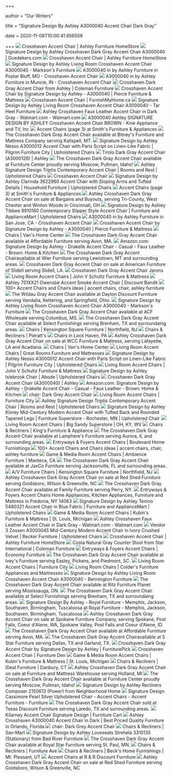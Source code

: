 +++
        
author = "Our Writers"
        
title = "Signature Design By Ashley A3000040 Accent Chair Dark Gray"
        
date = 2020-11-08T10:00:41.856508
        
+++
[ ![](https://ashleyfurniture.scene7.com/is/image/AshleyFurniture/A3000040-10x8-CROP?$AFHS-PDP-Zoomed$)](https://ashleyfurniture.scene7.com/is/image/AshleyFurniture/A3000040-10x8-CROP?$AFHS-PDP-Zoomed$) Crosshaven Accent Chair | Ashley Furniture HomeStore
[ ![](https://res-2.cloudinary.com/goedeker-staging/image/upload/d_not-avl.jpg/e_trim/c_lpad,dpr_1.0,f_auto,h_560,q_auto,w_700/media/catalog/product/s/i/signature-design-a3000040-sw_2.jpg)](https://res-2.cloudinary.com/goedeker-staging/image/upload/d_not-avl.jpg/e_trim/c_lpad,dpr_1.0,f_auto,h_560,q_auto,w_700/media/catalog/product/s/i/signature-design-a3000040-sw_2.jpg) Signature Design by Ashley Crosshaven Dark Gray Accent Chair A3000040 |  Goedekers.com
[ ![](https://ashleyfurniture.scene7.com/is/image/AshleyFurniture/A3000040-DETAIL-C-QL?$AFHS-PDP-Main$)](https://ashleyfurniture.scene7.com/is/image/AshleyFurniture/A3000040-DETAIL-C-QL?$AFHS-PDP-Main$) Crosshaven Accent Chair | Ashley Furniture HomeStore
[ ![](https://images2.imgix.net/p4dbimg/523/images/a1000585.jpg?trim=color&trimcolor=FFFFFF&trimtol=5&w=1024&h=768&fm=pjpg&auto=format)](https://images2.imgix.net/p4dbimg/523/images/a1000585.jpg?trim=color&trimcolor=FFFFFF&trimtol=5&w=1024&h=768&fm=pjpg&auto=format) Signature Design by Ashley Living Room Crosshaven Accent Chair A3000040 -  Markson's Furniture
[ ![](https://images.webfronts.com/cache/frldspgbbuou.jpg?imgeng=/w_500/h_500/m_letterbox_ffffff_100)](https://images.webfronts.com/cache/frldspgbbuou.jpg?imgeng=/w_500/h_500/m_letterbox_ffffff_100) A3000040 in by Ashley Furniture in Poplar Bluff, MO - Crosshaven Accent  Chair
[ ![](https://images.webfronts.com/cache/frlhxwxxyixf.jpg?imgeng=/w_500/h_500/m_letterbox_ffffff_100)](https://images.webfronts.com/cache/frlhxwxxyixf.jpg?imgeng=/w_500/h_500/m_letterbox_ffffff_100) A3000040 in by Ashley Furniture in Muncie, IN - Crosshaven Accent Chair
[ ![](https://d9dvmj2a7k2dc.cloudfront.net/catalog/product/cache/1/image/731x481/17f82f742ffe127f42dca9de82fb58b1/a/3/a3000040-crosshaven-dim_ashley2019_1.jpg)](https://d9dvmj2a7k2dc.cloudfront.net/catalog/product/cache/1/image/731x481/17f82f742ffe127f42dca9de82fb58b1/a/3/a3000040-crosshaven-dim_ashley2019_1.jpg) Crosshaven Dark Gray Accent Chair from Ashley | Coleman Furniture
[ ![](https://cdn.knorrweb.com/signature-design-by-ashley-new/a3000040-detail-b-ql.jpg)](https://cdn.knorrweb.com/signature-design-by-ashley-new/a3000040-detail-b-ql.jpg) Crosshaven Accent Chair by Signature Design by Ashley - A3000040 | Pierce  Furniture & Mattress
[ ![](https://www.furnishmyhome.ca/wp-content/uploads/A3000040-SIDE-SW-QL.jpg)](https://www.furnishmyhome.ca/wp-content/uploads/A3000040-SIDE-SW-QL.jpg) Crosshaven Accent Chair | FurnishMyHome.ca
[ ![](https://images2.imgix.net/p4dbimg/523/images/a3000040-back-sw-ql.jpg?trim=color&trimcolor=FFFFFF&trimtol=5&dl=A3000040.jpg&fm=jpg&auto=format)](https://images2.imgix.net/p4dbimg/523/images/a3000040-back-sw-ql.jpg?trim=color&trimcolor=FFFFFF&trimtol=5&dl=A3000040.jpg&fm=jpg&auto=format) Signature Design by Ashley Living Room Crosshaven Accent Chair A3000040 -  Tar Heel Furniture
[ ![](https://i5.walmartimages.com/dfw/6e29e393-29be/k2-_1a7232b6-67c7-47f4-9e1f-326fc16f983a.v1.jpg)](https://i5.walmartimages.com/dfw/6e29e393-29be/k2-_1a7232b6-67c7-47f4-9e1f-326fc16f983a.v1.jpg) Ashley Crosshaven Faux Leather Accent Chair in Dark Gray - Walmart.com -  Walmart.com
[ ![](https://www.specsserver.com/CACHE/FRVYPAVPHVCF.JPG)](https://www.specsserver.com/CACHE/FRVYPAVPHVCF.JPG) A3000040 Ashley SIGNATURE DESIGN BY ASHLEY Crosshaven Accent Chair BROWN -  Knie Appliance and TV, Inc
[ ![](https://imgres.tailbase.com/rzdimg/prods/400/604660_1.jpg?235)](https://imgres.tailbase.com/rzdimg/prods/400/604660_1.jpg?235) Accent Chairs (page 3) at Smith's Furniture & Appliances
[ ![](https://cdn11.bigcommerce.com/s-j5230j71j9/images/stencil/500x659/products/8042/16585/jpg__58060.1539736606.jpg?c=2)](https://cdn11.bigcommerce.com/s-j5230j71j9/images/stencil/500x659/products/8042/16585/jpg__58060.1539736606.jpg?c=2) The Crosshaven Dark Gray Accent Chair available at Bitney's Furniture and  Mattress Company serving Kalispell, MT.
[ ![](https://images.furnituredealer.net/img/products%2Fsignature_design_by_ashley%2Fcolor%2Fnesso_a3000012-b1.jpg)](https://images.furnituredealer.net/img/products%2Fsignature_design_by_ashley%2Fcolor%2Fnesso_a3000012-b1.jpg) Signature Design by Ashley Nesso A3000012 Accent Chair with Paris Script on  Linen-Like Fabric | Pilgrim Furniture City | Upholstered Chairs
[ ![](https://cdn11.bigcommerce.com/s-vspc5f/products/29167/images/66559/A3000126-SW__45582.1523716836.500.750.jpg?c=2)](https://cdn11.bigcommerce.com/s-vspc5f/products/29167/images/66559/A3000126-SW__45582.1523716836.500.750.jpg?c=2) Tirolo Dark Gray Accent Chair (A3000126) | Ashley
[ ![](https://cdn11.bigcommerce.com/s-g9lgbrg6id/images/stencil/500x659/products/4120/8630/jpg__48203.1539819503.jpg?c=2)](https://cdn11.bigcommerce.com/s-g9lgbrg6id/images/stencil/500x659/products/4120/8630/jpg__48203.1539819503.jpg?c=2) The Crosshaven Dark Gray Accent Chair available at Furniture Center proudly  serving Moscow, Pullman, Idaho!
[ ![](https://imageresizer.furnituredealer.net/img/remote/images.furnituredealer.net/img/products%2Fsignature_design_by_ashley%2Fcolor%2Ftriptis_a3000064-b1.jpg?width=878&height=600&scale=both&trim.threshold=80)](https://imageresizer.furnituredealer.net/img/remote/images.furnituredealer.net/img/products%2Fsignature_design_by_ashley%2Fcolor%2Ftriptis_a3000064-b1.jpg?width=878&height=600&scale=both&trim.threshold=80) Ashley Signature Design Triptis Contemporary Accent Chair | Rooms and Rest  | Upholstered Chairs
[ ![](https://i.pinimg.com/originals/c1/c5/45/c1c5454c6fb8c6d73e61d98462275f32.png)](https://i.pinimg.com/originals/c1/c5/45/c1c5454c6fb8c6d73e61d98462275f32.png) Crosshaven Accent Chair
[ ![](https://images.furnituredealer.net/img/products%2Fsignature_design_by_ashley%2Fcolor%2Fclarinda_3622960-b1.jpg)](https://images.furnituredealer.net/img/products%2Fsignature_design_by_ashley%2Fcolor%2Fclarinda_3622960-b1.jpg) Signature Design by Ashley Clarinda 3622960 Accent Chair with Sloping Arms  and Tufted Details | Household Furniture | Upholstered Chairs
[ ![](https://imgres.tailbase.com/rzdimg/prods/400/633806_1.jpg?235)](https://imgres.tailbase.com/rzdimg/prods/400/633806_1.jpg?235) Accent Chairs (page 3) at Smith's Furniture & Appliances
[ ![](https://cdn11.bigcommerce.com/s-vxysi4y4go/images/stencil/500x659/products/23067/64535/jpg__52608.1587190175.jpg?c=2)](https://cdn11.bigcommerce.com/s-vxysi4y4go/images/stencil/500x659/products/23067/64535/jpg__52608.1587190175.jpg?c=2) Ashley Crosshaven Dark Gray Accent Chair on sale at Bargains and Buyouts,  serving Tri-County, West Chester and Winton Woods in Cincinnati, OH
[ ![](https://images.furnituredealer.net/img/products%2Fsignature_design_by_ashley%2Fcolor%2Ftibbee_9910160-b1.jpg)](https://images.furnituredealer.net/img/products%2Fsignature_design_by_ashley%2Fcolor%2Ftibbee_9910160-b1.jpg) Signature Design by Ashley Tibbee 9910160 Contemporary Slipper Style Accent  Chair | Furniture and ApplianceMart | Upholstered Chairs
[ ![](https://images.webfronts.com/cache/frridhoysjax.jpg?imgeng=/w_300/h_300/m_letterbox_ffffff_100)](https://images.webfronts.com/cache/frridhoysjax.jpg?imgeng=/w_300/h_300/m_letterbox_ffffff_100) A3000040 in by Ashley Furniture in San Jose, CA - Crosshaven Accent Chair
[ ![](https://cdn.knorrweb.com/signature-design-by-ashley-new/800x800/a3000040-swatch-body-a-500.jpg)](https://cdn.knorrweb.com/signature-design-by-ashley-new/800x800/a3000040-swatch-body-a-500.jpg) Crosshaven Accent Chair by Signature Design by Ashley - A3000040 | Pierce  Furniture & Mattress
[ ![](https://cdn.avbportal.com/magento-media/catalog/product/e/4/e49b5eb6-a442-4e58-b3e3-c24546e6ab33.jpg?w=640)](https://cdn.avbportal.com/magento-media/catalog/product/e/4/e49b5eb6-a442-4e58-b3e3-c24546e6ab33.jpg?w=640) Chairs | Van's Home Center
[ ![](https://cdn11.bigcommerce.com/s-qpi7e6o6c7/images/stencil/500x659/products/3887/8229/jpg__52200.1543957604.jpg?c=2)](https://cdn11.bigcommerce.com/s-qpi7e6o6c7/images/stencil/500x659/products/3887/8229/jpg__52200.1543957604.jpg?c=2) The Crosshaven Dark Gray Accent Chair available at Affordable Furniture  serving Avon, MA.
[ ![](https://images-na.ssl-images-amazon.com/images/I/71LApapEsSL._AC_SL1500_.jpg)](https://images-na.ssl-images-amazon.com/images/I/71LApapEsSL._AC_SL1500_.jpg) Amazon.com: Signature Design by Ashley - Drakelle Accent Chair - Casual -  Faux Leather - Brown: Home & Kitchen
[ ![](https://cdn11.bigcommerce.com/s-6l1s0mlv00/images/stencil/500x659/products/3946/8368/jpg__99925.1543616610.jpg?c=2)](https://cdn11.bigcommerce.com/s-6l1s0mlv00/images/stencil/500x659/products/3946/8368/jpg__99925.1543616610.jpg?c=2) The Crosshaven Dark Gray Accent Chairavailable at Wier Furniture serving  Lewistown, MT and surrounding areas.
[ ![](https://cdn11.bigcommerce.com/s-62pj8wypcl/images/stencil/500x659/products/9003/26148/jpg__81336.1594139244.jpg?c=1)](https://cdn11.bigcommerce.com/s-62pj8wypcl/images/stencil/500x659/products/9003/26148/jpg__81336.1594139244.jpg?c=1) Crosshaven Dark Gray Accent Chair on sale at American Furniture of Slidell  serving Slidell, LA.
[ ![](https://d1b345hdk9ukjq.cloudfront.net/product/ashley/images/A3000040-SWATCH-BODY-A-500.jpg)](https://d1b345hdk9ukjq.cloudfront.net/product/ashley/images/A3000040-SWATCH-BODY-A-500.jpg) Crosshaven Dark Gray Accent Chair Jarons
[ ![](https://cdn.avbportal.com/magento-media/catalog/product/c/a/ca93fb62-0753-45df-8008-956bd3974115.jpg?w=640)](https://cdn.avbportal.com/magento-media/catalog/product/c/a/ca93fb62-0753-45df-8008-956bd3974115.jpg?w=640) Living Room Accent Chairs | John V Schultz Furniture & Mattress
[ ![](https://s3-assets.discountbandit.com/media/images/products/as184578-AshleyFurniture-751xx21-00024052310160.jpg)](https://s3-assets.discountbandit.com/media/images/products/as184578-AshleyFurniture-751xx21-00024052310160.jpg) Ashley 751XX21 Owensbe Accent Smoke Accent Chair | Discount Bandit
[ ![](https://i.pinimg.com/236x/35/ae/ba/35aebae4d2ec3921c268fb5fb46772a9.jpg)](https://i.pinimg.com/236x/35/ae/ba/35aebae4d2ec3921c268fb5fb46772a9.jpg) 100+ Accent Chairs and Chairs ideas | accent chairs, chair, ashley furniture
[ ![](https://cdn11.bigcommerce.com/s-sgnw57tmt8/images/stencil/1280x1280/products/4431/9531/jpg__63479.1532380473.jpg?c=2?imbypass=on)](https://cdn11.bigcommerce.com/s-sgnw57tmt8/images/stencil/1280x1280/products/4431/9531/jpg__63479.1532380473.jpg?c=2?imbypass=on) The Wildau Gray Accent Chair available at Dayton Discount Furniture serving  Vandalia, Kettering, and Springfield, Ohio.
[ ![](https://marksonsfurniture.com/css/20482/logo.png)](https://marksonsfurniture.com/css/20482/logo.png) Signature Design by Ashley Living Room Crosshaven Accent Chair A3000040 -  Markson's Furniture
[ ![](https://cdn11.bigcommerce.com/s-9kuy4b5cao/images/stencil/500x659/products/41411/83730/jpg__90009.1588002175.jpg?c=2)](https://cdn11.bigcommerce.com/s-9kuy4b5cao/images/stencil/500x659/products/41411/83730/jpg__90009.1588002175.jpg?c=2) The Crosshaven Dark Gray Accent Chair available at ACF Wholesale serving  Columbus, MS.
[ ![](https://cdn11.bigcommerce.com/s-dqbg439uw9/images/stencil/500x659/products/11061/24367/jpg__45191.1563469371.jpg?c=2)](https://cdn11.bigcommerce.com/s-dqbg439uw9/images/stencil/500x659/products/11061/24367/jpg__45191.1563469371.jpg?c=2) The Crosshaven Dark Gray Accent Chair available at Select Furnishings  serving Brenham, TX and surroundaing areas.
[ ![](https://cdn.avbportal.com/magento-media/catalog/product/e/d/ed59978c-6af3-4211-8791-ed3ba2b285b5.jpg?w=640)](https://cdn.avbportal.com/magento-media/catalog/product/e/d/ed59978c-6af3-4211-8791-ed3ba2b285b5.jpg?w=640) Chairs | Kensington Square Furniture | Northfield, NJ
[ ![](https://cdn.avbportal.com/magento-media/catalog/product/8/5/852d8460-61a2-4b64-a37b-782a0fb1aad0.jpg?w=640)](https://cdn.avbportal.com/magento-media/catalog/product/8/5/852d8460-61a2-4b64-a37b-782a0fb1aad0.jpg?w=640) Chairs & Recliners | Pieratt's
[ ![](https://images.webfronts.com/cache/frwvcktwncwj.jpg?imgeng=/w_220/h_220/m_letterbox_ffffff_100)](https://images.webfronts.com/cache/frwvcktwncwj.jpg?imgeng=/w_220/h_220/m_letterbox_ffffff_100) Chairs in Lock Haven, PA
[ ![](https://cdn11.bigcommerce.com/s-yvd7ivo5m8/images/stencil/400x600/products/6211/1416/36229-60__79124__51157.1579205566.jpg?c=1)](https://cdn11.bigcommerce.com/s-yvd7ivo5m8/images/stencil/400x600/products/6211/1416/36229-60__79124__51157.1579205566.jpg?c=1) Ashley Crosshaven Dark Gray Accent Chair on sale at WCC Furniture &  Mattress, serving Lafayette, LA and Acadiana.
[ ![](https://cdn.avbportal.com/magento-media/catalog/product/6/a/6af3b236-012f-4d44-95d3-ad1454d0ade5.jpg?w=640)](https://cdn.avbportal.com/magento-media/catalog/product/6/a/6af3b236-012f-4d44-95d3-ad1454d0ade5.jpg?w=640) Chairs | Van's Home Center
[ ![](https://cdn.avbportal.com/magento-media/catalog/product/2/d/2dced5a6-534d-494e-9411-200586800d7f.jpg?w=640)](https://cdn.avbportal.com/magento-media/catalog/product/2/d/2dced5a6-534d-494e-9411-200586800d7f.jpg?w=640) Living Room Accent Chairs | Great Rooms Furniture and Mattresses
[ ![](https://imageresizer.furnituredealer.net/img/remote/images.furnituredealer.net/img/products%2Fsignature_design_by_ashley%2Fcolor%2Fnesso_a3000012-b3.jpg?width=878&height=600&scale=both&trim.threshold=80)](https://imageresizer.furnituredealer.net/img/remote/images.furnituredealer.net/img/products%2Fsignature_design_by_ashley%2Fcolor%2Fnesso_a3000012-b3.jpg?width=878&height=600&scale=both&trim.threshold=80) Signature Design by Ashley Nesso A3000012 Accent Chair with Paris Script on  Linen-Like Fabric | Pilgrim Furniture City | Upholstered Chairs
[ ![](https://cdn.avbportal.com/magento-media/catalog/product/3/0/30328b9e-6203-42a4-a60d-e9ffee11dff4.jpg?w=640)](https://cdn.avbportal.com/magento-media/catalog/product/3/0/30328b9e-6203-42a4-a60d-e9ffee11dff4.jpg?w=640) Living Room Accent Chairs | John V Schultz Furniture & Mattress
[ ![](https://images.furnituredealer.net/img/products%2Fsignature_design_by_ashley%2Fcolor%2Fislebrook_1520220-b1.jpg)](https://images.furnituredealer.net/img/products%2Fsignature_design_by_ashley%2Fcolor%2Fislebrook_1520220-b1.jpg) Signature Design by Ashley Islebrook Chair | Abode | Upholstered Chairs
[ ![](https://cdn11.bigcommerce.com/s-vspc5f/images/stencil/500x659/products/29533/66597/A3000111-SW__10406.1523717261.jpg?c=2)](https://cdn11.bigcommerce.com/s-vspc5f/images/stencil/500x659/products/29533/66597/A3000111-SW__10406.1523717261.jpg?c=2) Crosshaven Dark Gray Accent Chair (A3000040) | Ashley
[ ![](https://images-na.ssl-images-amazon.com/images/I/81QQP8wXT-L._AC_SL1500_.jpg)](https://images-na.ssl-images-amazon.com/images/I/81QQP8wXT-L._AC_SL1500_.jpg) Amazon.com: Signature Design by Ashley - Drakelle Accent Chair - Casual -  Faux Leather - Brown: Home & Kitchen
[ ![](https://www.livingspaces.com/globalassets/productassets/200000-299999/200000-209999/206000-206999/206400-206499/206465/206465_grey_fabric_accent_chair_1.jpg?w=1911&h=1288&mode=pad)](https://www.livingspaces.com/globalassets/productassets/200000-299999/200000-209999/206000-206999/206400-206499/206465/206465_grey_fabric_accent_chair_1.jpg?w=1911&h=1288&mode=pad) chair: Dark Grey Accent Chair
[ ![](https://cdn.avbportal.com/magento-media/catalog/product/9/9/99ec4747-bc42-4898-a8be-99748af1443d.jpg?w=640)](https://cdn.avbportal.com/magento-media/catalog/product/9/9/99ec4747-bc42-4898-a8be-99748af1443d.jpg?w=640) Living Room Accent Chairs | Furniture City
[ ![](https://imageresizer.furnituredealer.net/img/remote/images.furnituredealer.net/img/products%2Fsignature_design_by_ashley%2Fcolor%2Ftriptis_a3000064-b3.jpg?width=878&height=600&scale=both&trim.threshold=80)](https://imageresizer.furnituredealer.net/img/remote/images.furnituredealer.net/img/products%2Fsignature_design_by_ashley%2Fcolor%2Ftriptis_a3000064-b3.jpg?width=878&height=600&scale=both&trim.threshold=80) Ashley Signature Design Triptis Contemporary Accent Chair | Rooms and Rest  | Upholstered Chairs
[ ![](https://imageresizer.furnituredealer.net/img/remote/images.furnituredealer.net/img/products%2Fsignature_design_by_ashley%2Fcolor%2Fklorey_3620621-b3.jpg?width=878&height=600&scale=both&trim.threshold=80)](https://imageresizer.furnituredealer.net/img/remote/images.furnituredealer.net/img/products%2Fsignature_design_by_ashley%2Fcolor%2Fklorey_3620621-b3.jpg?width=878&height=600&scale=both&trim.threshold=80) Signature Design by Ashley Klorey Mid-Century Modern Accent Chair with  Tufted Back and Rounded Tapered Legs | Furniture Superstore - Rochester, MN  | Upholstered Chair
[ ![](https://cdn.avbportal.com/magento-media/catalog/product/b/e/be574846-b0ee-473e-b91d-2f4073fb8235.jpg?w=640)](https://cdn.avbportal.com/magento-media/catalog/product/b/e/be574846-b0ee-473e-b91d-2f4073fb8235.jpg?w=640) Living Room Accent Chairs | Big Sandy Superstore | OH, KY, WV
[ ![](https://cdn.avbportal.com/magento-media/catalog/product/2/3/23ec6fea-0350-4b52-8b9d-2aaeb131a72c.jpg?w=640)](https://cdn.avbportal.com/magento-media/catalog/product/2/3/23ec6fea-0350-4b52-8b9d-2aaeb131a72c.jpg?w=640) Chairs & Recliners | King's Furniture & Appliance
[ ![](https://cdn11.bigcommerce.com/s-lpdynbeozc/images/stencil/500x659/products/4222/9159/10501-60__71336.1531500066.jpg?c=2)](https://cdn11.bigcommerce.com/s-lpdynbeozc/images/stencil/500x659/products/4222/9159/10501-60__71336.1531500066.jpg?c=2) The Crosshaven Dark Gray Accent Chair available at Lamphere's Furniture  serving Aurora, IL and surrounding areas.
[ ![](https://cdn.avbportal.com/magento-media/catalog/product/5/d/5dd21090-63c5-4421-97ca-04f1e40cf9e5.jpg?w=640)](https://cdn.avbportal.com/magento-media/catalog/product/5/d/5dd21090-63c5-4421-97ca-04f1e40cf9e5.jpg?w=640) Entryways & Foyers Accent Chairs | Boulevard Home Furnishings
[ ![](https://i.pinimg.com/236x/cb/f3/6b/cbf36b35d036f1a6d4e49385dfa2eb5a.jpg)](https://i.pinimg.com/236x/cb/f3/6b/cbf36b35d036f1a6d4e49385dfa2eb5a.jpg) 100+ Accent Chairs and Chairs ideas | accent chairs, chair, ashley furniture
[ ![](https://cdn.avbportal.com/magento-media/catalog/product/3/7/37de42a0-9fbe-4164-8c6f-828319baf9c7.jpg?w=640)](https://cdn.avbportal.com/magento-media/catalog/product/3/7/37de42a0-9fbe-4164-8c6f-828319baf9c7.jpg?w=640) Game & Media Room Accent Chairs | Ambience Furniture | Manteca, CA
[ ![](https://cdn11.bigcommerce.com/s-xxipb35mkl/images/stencil/500x659/products/15441/50227/jpg__04186.1564064584.jpg?c=2)](https://cdn11.bigcommerce.com/s-xxipb35mkl/images/stencil/500x659/products/15441/50227/jpg__04186.1564064584.jpg?c=2) The Crosshaven Dark Gray Accent Chair available at JaxCo Furniture serving  Jacksonville, FL and surrounding areas.
[ ![](https://cdn.avbportal.com/magento-media/catalog/product/0/2/02133053-5813-47e4-8045-e6b4516ef9cc.jpg?w=640)](https://cdn.avbportal.com/magento-media/catalog/product/0/2/02133053-5813-47e4-8045-e6b4516ef9cc.jpg?w=640) A/V Furniture Chairs | Kensington Square Furniture | Northfield, NJ
[ ![](https://cdn11.bigcommerce.com/s-ziua3409ib/images/stencil/500x659/products/2932/5555/A3000030__38599.1511415911.jpg?c=2)](https://cdn11.bigcommerce.com/s-ziua3409ib/images/stencil/500x659/products/2932/5555/A3000030__38599.1511415911.jpg?c=2) Ashley Crosshaven Dark Gray Accent Chair on sale at Red Shed Furniture  serving Goldsboro, Wilson & Greenville, NC
[ ![](https://cdn11.bigcommerce.com/s-bfamt6v8tk/images/stencil/500x659/products/24388/58121/a56d5276-75db-42aa-8b14-d0906f3d841a__23672.1600191762.jpg?c=2)](https://cdn11.bigcommerce.com/s-bfamt6v8tk/images/stencil/500x659/products/24388/58121/a56d5276-75db-42aa-8b14-d0906f3d841a__23672.1600191762.jpg?c=2) The Crosshaven Dark Gray Accent Chair available at Family Furniture serving  Perry, NY.
[ ![](https://cdn.avbportal.com/magento-media/catalog/product/c/b/cb2821a0-b96e-47e6-b568-496471989519.jpg?w=640)](https://cdn.avbportal.com/magento-media/catalog/product/c/b/cb2821a0-b96e-47e6-b568-496471989519.jpg?w=640) Entryways & Foyers Accent Chairs Home Appliances, Kitchen Appliances,  Furniture and Mattress in Fredonia, NY 14063
[ ![](https://images.furnituredealer.net/img/products%2Fsignature_design_by_ashley%2Fcolor%2Ftenino_5480321-b1.jpg)](https://images.furnituredealer.net/img/products%2Fsignature_design_by_ashley%2Fcolor%2Ftenino_5480321-b1.jpg) Signature Design by Ashley Tenino 5480321 Accent Chair in Blue Fabric |  Furniture and ApplianceMart | Upholstered Chairs
[ ![](https://cdn.avbportal.com/magento-media/catalog/product/1/4/146d5106-2a37-4fdf-ac29-9e148131e7e1.jpg?w=640)](https://cdn.avbportal.com/magento-media/catalog/product/1/4/146d5106-2a37-4fdf-ac29-9e148131e7e1.jpg?w=640) Game & Media Room Accent Chairs | Kubin's Furniture & Mattress | St. Louis,  Michigan
[ ![](https://i5.walmartimages.com/dfw/6e29e393-33f8/k2-_d875cdac-8eab-403e-8218-55730711f1d1.v1.jpg)](https://i5.walmartimages.com/dfw/6e29e393-33f8/k2-_d875cdac-8eab-403e-8218-55730711f1d1.v1.jpg) Ashley Crosshaven Faux Leather Accent Chair in Dark Gray - Walmart.com -  Walmart.com
[ ![](https://imageresizer.furnituredealer.net/img/remote/images.furnituredealer.net/img/products%2Fsignature_design_by_ashley%2Fcolor%2Fzossen_a3000045-b3.jpg?width=878&height=600&scale=both&trim.threshold=80)](https://imageresizer.furnituredealer.net/img/remote/images.furnituredealer.net/img/products%2Fsignature_design_by_ashley%2Fcolor%2Fzossen_a3000045-b3.jpg?width=878&height=600&scale=both&trim.threshold=80) Vendor 3 Zossen A3000045 Mid-Century Modern Accent Chair in Ivory Crushed  Velvet | Becker Furniture | Upholstered Chairs
[ ![](https://ashleyfurniture.scene7.com/is/image/AshleyFurniture/A3000040-SWATCH-BODY-A-500?$AFHS-PDP-Main$)](https://ashleyfurniture.scene7.com/is/image/AshleyFurniture/A3000040-SWATCH-BODY-A-500?$AFHS-PDP-Main$) Crosshaven Accent Chair | Ashley Furniture HomeStore
[ ![](https://d9dvmj2a7k2dc.cloudfront.net/catalog/product/cache/1/image/731x481/17f82f742ffe127f42dca9de82fb58b1/6/8/6849csbk-wta-pum-ng_str20201.jpg)](https://d9dvmj2a7k2dc.cloudfront.net/catalog/product/cache/1/image/731x481/17f82f742ffe127f42dca9de82fb58b1/6/8/6849csbk-wta-pum-ng_str20201.jpg) Costa Natural Gray Counter Stool from Star International | Coleman Furniture
[ ![](https://cdn.avbportal.com/magento-media/catalog/product/d/b/dbbe81f0-5338-4702-beec-075a1390995d.jpg?w=640)](https://cdn.avbportal.com/magento-media/catalog/product/d/b/dbbe81f0-5338-4702-beec-075a1390995d.jpg?w=640) Entryways & Foyers Accent Chairs | Economy Furniture
[ ![](https://cdn11.bigcommerce.com/s-bnb83c7qhk/images/stencil/500x659/products/3962/8322/A3000029__53419.1539580643.jpg?c=2)](https://cdn11.bigcommerce.com/s-bnb83c7qhk/images/stencil/500x659/products/3962/8322/A3000029__53419.1539580643.jpg?c=2) The Crosshaven Dark Gray Accent Chair available at Ivey's Furniture serving  Easley, Pickens, and Piedmont, SC.
[ ![](https://cdn.avbportal.com/magento-media/catalog/product/3/9/39c22ee7-ed66-4e71-b200-79d3ea28d54a.jpg?w=640)](https://cdn.avbportal.com/magento-media/catalog/product/3/9/39c22ee7-ed66-4e71-b200-79d3ea28d54a.jpg?w=640) Living Room Accent Chairs | Furniture City
[ ![](https://cdn.avbportal.com/magento-media/catalog/product/e/2/e240c203-059b-43d4-986f-a17dab0573eb.jpg?w=640)](https://cdn.avbportal.com/magento-media/catalog/product/e/2/e240c203-059b-43d4-986f-a17dab0573eb.jpg?w=640) Living Room Chairs | Colder's Furniture Appliances and Mattresses
[ ![](https://www.benningtonfurniture.com/css/20230/images/Queensbury-Store.jpg)](https://www.benningtonfurniture.com/css/20230/images/Queensbury-Store.jpg) Signature Design by Ashley Living Room Crosshaven Accent Chair A3000040 -  Bennington Furniture
[ ![](https://cdn11.bigcommerce.com/s-xwspeeqi8b/images/stencil/500x659/products/3632/7977/jpg__46905.1551775361.jpg?c=2)](https://cdn11.bigcommerce.com/s-xwspeeqi8b/images/stencil/500x659/products/3632/7977/jpg__46905.1551775361.jpg?c=2) The Crosshaven Dark Gray Accent Chair available at Ritz Furniture Planet  serving Mississauga, ON.
[ ![](https://cdn11.bigcommerce.com/s-dqbg439uw9/images/stencil/500x659/products/14015/36077/jpg__89232.1598539445.jpg?c=2)](https://cdn11.bigcommerce.com/s-dqbg439uw9/images/stencil/500x659/products/14015/36077/jpg__89232.1598539445.jpg?c=2) The Crosshaven Dark Gray Accent Chair available at Select Furnishings  serving Brenham, TX and surroundaing areas.
[ ![](https://images.furnituredealer.net/img/dealer/711/upload/ashley%20brand%20page/ashley%20banner%201080x479.jpg)](https://images.furnituredealer.net/img/dealer/711/upload/ashley%20brand%20page/ashley%20banner%201080x479.jpg) Signature Design By Ashley - Royal Furniture - Memphis, Jackson, Southaven,  Birmingham, Tuscaloosa at Royal Furniture - Memphis, Jackson, Southaven,  Birmingham, Tuscaloosa
[ ![](https://cdn11.bigcommerce.com/s-efw6x9ja5c/images/stencil/500x659/products/7308/27486/A3000021__36127.1512971950.jpg?c=2)](https://cdn11.bigcommerce.com/s-efw6x9ja5c/images/stencil/500x659/products/7308/27486/A3000021__36127.1512971950.jpg?c=2) Ashley Crosshaven Dark Gray Accent Chair on sale at Spokane Furniture  Company, serving Spokane, Post Falls, Coeur d'Alene, WA, Spokane Valley,  Post Falls and Coeur d'Alene, ID.
[ ![](https://cdn11.bigcommerce.com/s-qpi7e6o6c7/images/stencil/500x659/products/10288/25608/jpg__71852.1581357585.jpg?c=2)](https://cdn11.bigcommerce.com/s-qpi7e6o6c7/images/stencil/500x659/products/10288/25608/jpg__71852.1581357585.jpg?c=2) The Crosshaven Dark Gray Accent Chair available at Affordable Furniture  serving Avon, MA.
[ ![](https://cdn11.bigcommerce.com/s-n7h8jp2i1z/images/stencil/500x659/products/26233/69012/jpg__31561.1592500495.jpg?c=2)](https://cdn11.bigcommerce.com/s-n7h8jp2i1z/images/stencil/500x659/products/26233/69012/jpg__31561.1592500495.jpg?c=2) The Crosshaven Dark Gray Accent Chairavailable at 5 Star Furniture serving  Dallas, TX and Garland, TX.
[ ![](https://smhttp-ssl-18667.nexcesscdn.net/8090D3/magento/media/catalog/product/cache/1/small_image/295x295/9df78eab33525d08d6e5fb8d27136e95/9/0/905436-swivel-chair-1.jpg)](https://smhttp-ssl-18667.nexcesscdn.net/8090D3/magento/media/catalog/product/cache/1/small_image/295x295/9df78eab33525d08d6e5fb8d27136e95/9/0/905436-swivel-chair-1.jpg) Crosshaven Dark Gray Accent Chair by Signature Design by Ashley |  FurniturePick
[ ![](https://furnitureden.ca/wp-content/uploads/2020/07/A3000040-gallery-10.jpg)](https://furnitureden.ca/wp-content/uploads/2020/07/A3000040-gallery-10.jpg) Crosshaven Accent Chair | Furniture Den
[ ![](https://cdn.avbportal.com/magento-media/catalog/product/6/b/6be88f9f-1f21-4d48-8b5e-9d965da24237.jpg?w=640)](https://cdn.avbportal.com/magento-media/catalog/product/6/b/6be88f9f-1f21-4d48-8b5e-9d965da24237.jpg?w=640) Game & Media Room Accent Chairs | Kubin's Furniture & Mattress | St. Louis,  Michigan
[ ![](https://cdn.avbportal.com/magento-media/catalog/product/4/f/4f02f05b-1308-4d1e-9a02-64b25b66030d.jpg?w=640)](https://cdn.avbportal.com/magento-media/catalog/product/4/f/4f02f05b-1308-4d1e-9a02-64b25b66030d.jpg?w=640) Chairs & Recliners | iDeal Furniture | Danbury, CT
[ ![](https://cdn11.bigcommerce.com/s-xoeqrazieb/images/stencil/500x659/products/4796/9659/36208-21__93072.1522117706.jpg?c=2)](https://cdn11.bigcommerce.com/s-xoeqrazieb/images/stencil/500x659/products/4796/9659/36208-21__93072.1522117706.jpg?c=2) Ashley Crosshaven Dark Gray Accent Chair on sale at Furniture and Mattress  Warehouse serving Holland, MI
[ ![](https://cdn11.bigcommerce.com/s-g9lgbrg6id/images/stencil/500x659/products/12231/31238/jpg__10772.1589815509.jpg?c=2)](https://cdn11.bigcommerce.com/s-g9lgbrg6id/images/stencil/500x659/products/12231/31238/jpg__10772.1589815509.jpg?c=2) The Crosshaven Dark Gray Accent Chair available at Furniture Center proudly  serving Moscow, Pullman, Idaho!
[ ![](https://imgres.tailbase.com/rzdimg/prods/800/473179_2.jpg)](https://imgres.tailbase.com/rzdimg/prods/800/473179_2.jpg) Signature Design by Ashley Recliners Composer 2150613 (Power) from  Neighborhood Home
[ ![](https://www.usadistributor.com/media/catalog/product/cache/513278398007ea652e78e0cbb4ec74e8/b/7/b750-01-sw-ko-signature-design.jpg)](https://www.usadistributor.com/media/catalog/product/cache/513278398007ea652e78e0cbb4ec74e8/b/7/b750-01-sw-ko-signature-design.jpg) Signature Design Cassimore Pearl Silver Upholstered Chair - Accent Chairs -  Accent Furniture - Furniture
[ ![](https://cdn11.bigcommerce.com/s-9r6s3l1v71/images/stencil/500x659/products/6252/13230/A3000024__34986.1513194832.jpg?c=2)](https://cdn11.bigcommerce.com/s-9r6s3l1v71/images/stencil/500x659/products/6252/13230/A3000024__34986.1513194832.jpg?c=2) The Crosshaven Dark Gray Accent Chair sold at Texas Discount Furniture  serving Laredo, TX and surrounding areas.
[ ![](https://smhttp-ssl-77687.nexcesscdn.net/media/catalog/product/3/0/3020121-accent-chair-1.jpg)](https://smhttp-ssl-77687.nexcesscdn.net/media/catalog/product/3/0/3020121-accent-chair-1.jpg) Kilarney Accent Chair Signature Design | Furniture Cart
[ ![](https://qualityfurniturediscounts.com/media/catalog/product/cache/1/thumbnail/500x500/5e06319eda06f020e43594a9c230972d/1/4/1450421-s1/qualityfurniturediscounts.com-Ashley-ASH-1450421-10.jpg)](https://qualityfurniturediscounts.com/media/catalog/product/cache/1/thumbnail/500x500/5e06319eda06f020e43594a9c230972d/1/4/1450421-s1/qualityfurniturediscounts.com-Ashley-ASH-1450421-10.jpg) Ashley Crosshaven A3000040 Accent Chair in Dark | Best Priced Quality  Furniture in Orlando, Florida
[ ![](https://cdn.theclassyhome.com/hires/ARM-LCJWCHGR.jpg)](https://cdn.theclassyhome.com/hires/ARM-LCJWCHGR.jpg) chair: Dark Grey Accent Chair
[ ![](https://cdn.avbportal.com/magento-media/catalog/product/0/4/04231aec-11d0-4b5c-ab77-6547491694d2.jpg?w=640)](https://cdn.avbportal.com/magento-media/catalog/product/0/4/04231aec-11d0-4b5c-ab77-6547491694d2.jpg?w=640) Chairs & Recliners | Sav-Mart
[ ![](https://imgres.tailbase.com/rzdimg/prods/800/497149_1.jpg)](https://imgres.tailbase.com/rzdimg/prods/800/497149_1.jpg) Signature Design by Ashley Loveseats Strehela 3310135 (Stationary) from Bad  River Furniture
[ ![](https://cdn11.bigcommerce.com/s-5xxyja6dho/images/stencil/500x659/products/4552/9683/73901-15__18069.1531982987.jpg?c=2)](https://cdn11.bigcommerce.com/s-5xxyja6dho/images/stencil/500x659/products/4552/9683/73901-15__18069.1531982987.jpg?c=2) The Crosshaven Dark Gray Accent Chair available at Royal Star Furniture  serving St. Paul, MN.
[ ![](https://cdn.avbportal.com/magento-media/catalog/product/9/8/9807870d-afc5-4a4e-bcab-ff2bedd831a7.jpg?w=640)](https://cdn.avbportal.com/magento-media/catalog/product/9/8/9807870d-afc5-4a4e-bcab-ff2bedd831a7.jpg?w=640) Chairs & Recliners | Furniture Ave
[ ![](https://cdn.avbportal.com/magento-media/catalog/product/2/4/242292cf-c5fa-4833-a930-ed201952ddcc.png?w=640)](https://cdn.avbportal.com/magento-media/catalog/product/2/4/242292cf-c5fa-4833-a930-ed201952ddcc.png?w=640) Chairs & Recliners | Beck's Home Furnishings | Mt. Pleasant, UT
[ ![](https://imgres.tailbase.com/rzdimg/prods/400/645657_1.jpg)](https://imgres.tailbase.com/rzdimg/prods/400/645657_1.jpg) Accent Chairs at R & R Discount Furniture
[ ![](https://cdn11.bigcommerce.com/s-ziua3409ib/images/stencil/500x659/products/2941/5569/11402-60__75505.1511415916.jpg?c=2)](https://cdn11.bigcommerce.com/s-ziua3409ib/images/stencil/500x659/products/2941/5569/11402-60__75505.1511415916.jpg?c=2) Ashley Crosshaven Dark Gray Accent Chair on sale at Red Shed Furniture  serving Goldsboro, Wilson & Greenville, NC
